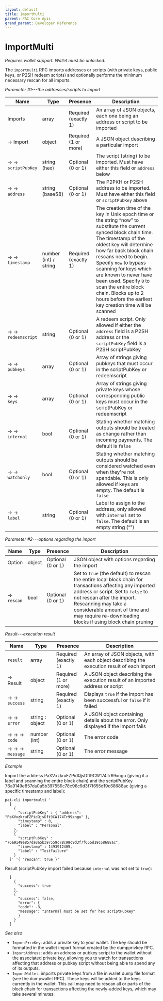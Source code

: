 ```yaml
---
layout: default
title: ImportMulti
parent: PAI Core Apis
grand_parent: Developer Reference
---
```


ImportMulti
========================

*Requires wallet support.  Wallet must be unlocked.*

The `importmulti` RPC imports addresses or scripts (with private keys, public keys, or P2SH redeem scripts) and optionally performs the minimum necessary rescan for all imports.

*Parameter #1---the addresses/scripts to import*

| Name | Type      | Presence            | Description
|------|-----------|---------------------|-------------
| Imports  | array | Required<br>(exactly 1) | An array of JSON objects, each one being an address or script to be imported
| → Import | object | Required<br>(1 or more) | A JSON object describing a particular import
| → →<br>`scriptPubKey` | string (hex) | Optional<br>(0 or 1) | The script (string) to be imported.  Must have either this field or `address` below
| → →<br>`address` | string (base58) | Optional<br>(0 or 1) | The P2PKH or P2SH address to be imported.  Must have either this field or `scriptPubKey` above
| → →<br>`timestamp` | number (int) / string | Required<br>(exactly 1) | The creation time of the key in Unix epoch time or the string “now” to substitute the current synced block chain time. The timestamp of the oldest key will determine how far back block chain rescans need to begin. Specify `now` to bypass scanning for keys which are known to never have been used.  Specify `0` to scan the entire block chain. Blocks up to 2 hours before the earliest key creation time will be scanned
| → →<br>`redeemscript` | string | Optional<br>(0 or 1) | A redeem script. Only allowed if either the `address` field is a P2SH address or the `scriptPubKey` field is a P2SH scriptPubKey
| → →<br>`pubkeys` | array | Optional<br>(0 or 1) | Array of strings giving pubkeys that must occur in the scriptPubKey or redeemscript
| → →<br>`keys` | array | Optional<br>(0 or 1) | Array of strings giving private keys whose corresponding public keys must occur in the scriptPubKey or redeemscript
| → →<br>`internal` | bool | Optional<br>(0 or 1) | Stating whether matching outputs should be treated as change rather than incoming payments. The default is `false`
| → →<br>`watchonly` | bool | Optional<br>(0 or 1) | Stating whether matching outputs should be considered watched even when they're not spendable. This is only allowed if keys are empty. The default is `false`
| → →<br>`label` | string | Optional<br>(0 or 1) | Label to assign to the address, only allowed with `internal` set to `false`. The default is an empty string (“”)


*Parameter #2---options regarding the import*

| Name | Type      | Presence            | Description
|------|-----------|---------------------|-------------
| Option  | object | Optional<br>(0 or 1) | JSON object with options regarding the import
| → <br>`rescan` | bool | Optional<br>(0 or 1) | Set to `true` (the default) to rescan the entire local block chain for transactions affecting any imported address or script. Set to `false` to not rescan after the import. Rescanning may take a considerable amount of time and may require re-downloading blocks if using block chain pruning


*Result---execution result*

| Name | Type      | Presence            | Description
|------|-----------|---------------------|-------------
| `result`  | array | Required<br>(exactly 1) | An array of JSON objects, with each object describing the execution result of each import
| → Result | object | Required<br>(1 or more) | A JSON object describing the execution result of an imported address or script
| → → <br>`success` | string | Required<br>(exactly 1) | Displays `true` if the import has been successful or `false` if it failed
| → → <br>`error` | string : object | Optional<br>(0 or 1) | A JSON object containing details about the error. Only displayed if the import fails
| → → → <br>`code` | number (int) | Optional<br>(0 or 1) | The error code
| → → → <br>`message` | string | Optional<br>(0 or 1) | The error message

*Example*

Import the address PaXVxzkruFZPidQjsDft9CW174Tr99xngu (giving it a label and scanning the entire block chain) and the scriptPubKey 76a9149e857da0a5b397559c78c98c9d3f7f655d19c68688ac (giving a specific timestamp and label):

```
pai-cli importmulti '
  [
    {
      "scriptPubKey" : { "address": "PaXVxzkruFZPidQjsDft9CW174Tr99xngu" },
      "timestamp" : 0,
      "label" : "Personal"
    },
    {
      "scriptPubKey" : "76a9149e857da0a5b397559c78c98c9d3f7f655d19c68688ac",
      "timestamp" : 1493912405,
      "label" : "TestFailure"
    }
  ]' '{ "rescan": true }'
```

Result (scriptPubKey import failed because `internal` was not set to `true`):

```
  [
    {
      "success": true
    }, 
    {
      "success": false,
      "error": {
      "code": -8,
      "message": "Internal must be set for hex scriptPubKey"
      }
    }
  ]
```

*See also*

* `ImportPrivKey`: adds a private key to your wallet. The key should be formatted in the wallet import format created by the dumpprivkey RPC.
* `ImportAddress`: adds an address or pubkey script to the wallet without the associated private key, allowing you to watch for transactions affecting that address or pubkey script without being able to spend any of its outputs.
* `ImportWallet`: imports private keys from a file in wallet dump file format (see the dumpwallet RPC). These keys will be added to the keys currently in the wallet. This call may need to rescan all or parts of the block chain for transactions affecting the newly-added keys, which may take several minutes.
